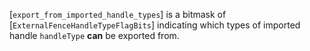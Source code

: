 [`export_from_imported_handle_types`] is a bitmask of
[`ExternalFenceHandleTypeFlagBits`] indicating which types of
imported handle `handleType` **can**  be exported from.